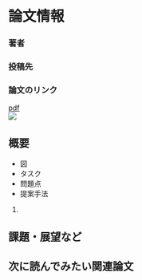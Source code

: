 # 論文情報
### 著者

### 投稿先

### 論文のリンク
[pdf]()</br>
[<img src="https://img.shields.io/badge/-code-181717?style=flat-square&logo=GitHub&logoColor=white"/>]()

## 概要
- 図
- タスク
- 問題点
- 提案手法
1.


## 課題・展望など

## 次に読んでみたい関連論文
